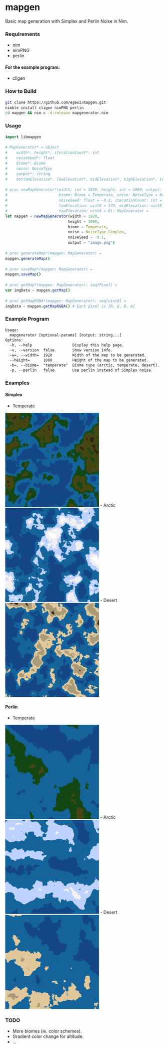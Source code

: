 # mapgen
Basic map generation with Simplex and Perlin Noise in Nim.

### Requirements
- nim
- nimPNG
- perlin
#### For the example program:
- cligen


### How to Build
```bash
git clone https://github.com/egeoz/mapgen.git
nimble install cligen nimPNG perlin
cd mapgen && nim c -d:release mapgenerator.nim

```

### Usage
```nim
import libmapgen

# MapGenerator* = object
#    width*, height*, iterationCount*: int
#    noiseSeed*: float
#    biome*: Biome
#    noise: NoiseType
#    output*: string
#    bottomElevation*, lowElevation*, midElevation*, highElevation*, topElevation*: uint8

# proc newMapGenerator*(width: int = 1920, height: int = 1080, output: string,
#                       biome: Biome = Temperate, noise: NoiseType = NoiseType.Simplex,
#                       noiseSeed: float = -0.2, iterationCount: int = 16, bottomElevation: uint8 = 185,
#                       lowElevation: uint8 = 170, midElevation: uint8 = 160, highElevation: uint8 = 145,
#                       topElevation: uint8 = 0): MapGenerator =
let mapgen = newMapGenerator(width = 1920,
                            height = 1080,
                            biome = Temperate,
                            noise = NoiseType.Simplex,
                            noiseSeed = -0.1,
                            output = "image.png")

# proc generateMap*(mapgen: MapGenerator) =
mapgen.generateMap()

# proc saveMap*(mapgen: MapGenerator) =
mapgen.saveMap()

# proc getMap*(mapgen: MapGenerator): seq[Pixel] =
var imgData = mapgen.getMap()

# proc getMapRGBA*(mapgen: MapGenerator): seq[uint8] =
imgData = mapgen.getMapRGBA() # Each pixel is [R, G, B, A]

```
### Example Program
```
Usage:
  mapgenerator [optional-params] [output: string...]
Options:
  -h, --help                  Display this help page.
  -v, --version  false        Show version info.
  -w=, --width=  1920         Width of the map to be generated.
  --height=      1080         Height of the map to be generated.
  -b=, --biome=  "temperate"  Biome type (arctic, temperate, desert).
  -p, --perlin   false        Use perlin instead of Simplex noise.
```
### Examples
#### Simplex
- Temperate
<img src="https://github.com/egeoz/mapgen/blob/main/examples/temperate_simplex.png?raw=true" width="300">
- Arctic
<img src="https://github.com/egeoz/mapgen/blob/main/examples/arctic_simplex.png?raw=true" width="300">
- Desert
<img src="https://github.com/egeoz/mapgen/blob/main/examples/desert_simplex.png?raw=true" width="300">

#### Perlin
- Temperate
<img src="https://github.com/egeoz/mapgen/blob/main/examples/temperate_perlin.png?raw=true" width="300">
- Arctic
<img src="https://github.com/egeoz/mapgen/blob/main/examples/arctic_perlin.png?raw=true" width="300">
- Desert
<img src="https://github.com/egeoz/mapgen/blob/main/examples/desert_perlin.png?raw=true" width="300">


### TODO
- More biomes (ie. color schemes).
- Gradient color change for altitude.
- ...
